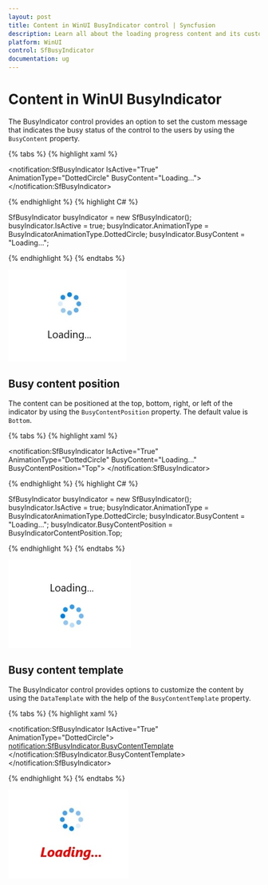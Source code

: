 ```yaml
---
layout: post
title: Content in WinUI BusyIndicator control | Syncfusion
description: Learn all about the loading progress content and its customization available in the Syncfusion WinUI BusyIndicator control here.
platform: WinUI
control: SfBusyIndicator
documentation: ug
---
```


# Content in WinUI BusyIndicator

The BusyIndicator control provides an option to set the custom message that indicates the busy status of the control to the users by using the `BusyContent` property.

{% tabs %}
{% highlight xaml %}

<notification:SfBusyIndicator IsActive="True"
     AnimationType="DottedCircle"
     BusyContent="Loading...">
</notification:SfBusyIndicator>

{% endhighlight %}
{% highlight C# %}

SfBusyIndicator busyIndicator = new SfBusyIndicator();
busyIndicator.IsActive = true;
busyIndicator.AnimationType = BusyIndicatorAnimationType.DottedCircle;
busyIndicator.BusyContent = "Loading...";

{% endhighlight %}
{% endtabs %}

![BusyContent in WinUI BusyIndicator control.](BusyIndicator_images/winui_busyindicator_content.jpg)

## Busy content position

The content can be positioned at the top, bottom, right, or left of the indicator by using the `BusyContentPosition` property. The default value is `Bottom`.

{% tabs %}
{% highlight xaml %}

<notification:SfBusyIndicator IsActive="True"
     AnimationType="DottedCircle"
     BusyContent="Loading..."
     BusyContentPosition="Top">
</notification:SfBusyIndicator>

{% endhighlight %}
{% highlight C# %}

SfBusyIndicator busyIndicator = new SfBusyIndicator();
busyIndicator.IsActive = true;
busyIndicator.AnimationType = BusyIndicatorAnimationType.DottedCircle;
busyIndicator.BusyContent = "Loading...";
busyIndicator.BusyContentPosition = BusyIndicatorContentPosition.Top;

{% endhighlight %}
{% endtabs %}

![BusyContentPosition in WinUI BusyIndicator control.](BusyIndicator_images/winui_busyindicator_contentposition.jpg)

## Busy content template

The BusyIndicator control provides options to customize the content by using the `DataTemplate` with the help of the `BusyContentTemplate` property.

{% tabs %}
{% highlight xaml %}

<notification:SfBusyIndicator IsActive="True" AnimationType="DottedCircle">
    <notification:SfBusyIndicator.BusyContentTemplate>
        <DataTemplate>
            <TextBlock Text="Loading..." FontSize="18" FontStyle="Italic" FontWeight="Bold" Foreground="Red"/>
        </DataTemplate>
    </notification:SfBusyIndicator.BusyContentTemplate>
</notification:SfBusyIndicator>

{% endhighlight %}
{% endtabs %}

![BusyContentTemplate in WinUI BusyIndicator control.](BusyIndicator_images/winui_busyindicator_contenttemplate.jpg)
